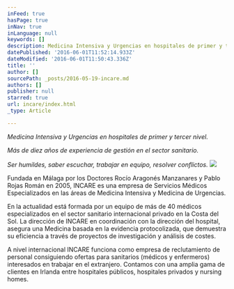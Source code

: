```yaml
---
inFeed: true
hasPage: true
inNav: true
inLanguage: null
keywords: []
description: Medicina Intensiva y Urgencias en hospitales de primer y tercer nivel.
datePublished: '2016-06-01T11:52:14.933Z'
dateModified: '2016-06-01T11:50:43.336Z'
title: ''
author: []
sourcePath: _posts/2016-05-19-incare.md
authors: []
publisher: null
starred: true
url: incare/index.html
_type: Article

---
```

_Medicina Intensiva y Urgencias en hospitales de primer y tercer nivel._

_Más de diez años de experiencia de gestión en el sector sanitario._

_Ser humildes, saber escuchar, trabajar en equipo, resolver conflictos._
![](https://the-grid-user-content.s3-us-west-2.amazonaws.com/3b442e79-39e2-4c7e-9080-5d81d7afc798.jpg)

Fundada en Málaga por los Doctores Rocío Aragonés Manzanares y Pablo Rojas Román en 2005, INCARE es una empresa de Servicios Médicos Especializados en las áreas de Medicina Intensiva y Medicina de Urgencias.

En la actualidad está formada por un equipo de más de 40 médicos especializados en el sector sanitario internacional privado en la Costa del Sol. La dirección de INCARE en coordinación con la dirección del hospital, asegura una Medicina basada en la evidencia protocolizada, que demuestra su eficiencia a través de proyectos de investigación y análisis de costes.

A nivel internacional INCARE funciona como empresa de reclutamiento de personal consiguiendo ofertas para sanitarios (médicos y enfermeros) interesados en trabajar en el extranjero. Contamos con una amplia gama de clientes en Irlanda entre hospitales públicos, hospitales privados y nursing homes.